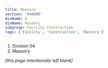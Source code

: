 ```yaml
---
title: Masonry
section: '040000'
divNumb: 4
divName: Masonry
subgroup: Facility Construction
tags: ['Facility', 'Construction', 'Masonry']
---
```


   1. Division 04
   1. Masonry

*[this page intentionally left blank]*
